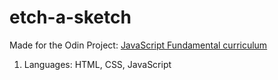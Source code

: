 # etch-a-sketch
<p>Made for the Odin Project: <a href="https://www.theodinproject.com/courses/web-development-101/lessons/etch-a-sketch-project">JavaScript Fundamental curriculum<a><p>

<ol>
<li>Languages: HTML, CSS, JavaScript</li>
</ol>